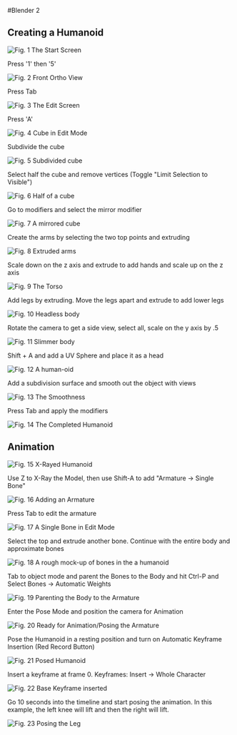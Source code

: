 #Blender 2
## Creating a Humanoid
![](start.PNG "Fig. 1 The Start Screen")

Press '1' then '5'

![](15.PNG "Fig. 2 Front Ortho View")

Press Tab

![](edit1.PNG "Fig. 3 The Edit Screen")

Press 'A'

![](desel.PNG "Fig. 4 Cube in Edit Mode")

Subdivide the cube

![](subdivide.PNG "Fig. 5 Subdivided cube")

Select half the cube and remove vertices (Toggle "Limit Selection to Visible")

![](half.PNG "Fig. 6 Half of a cube")

Go to modifiers and select the mirror modifier

![](mirror.PNG "Fig. 7 A mirrored cube")

Create the arms by selecting the two top points and extruding

![](extrudearms.PNG "Fig. 8 Extruded arms")

Scale down on the z axis and extrude to add hands and scale up on the z axis

![](scalezaddhands.PNG "Fig. 9 The Torso")

Add legs by extruding. Move the legs apart and extrude to add lower legs

![](AddLegs.PNG "Fig. 10 Headless body")

Rotate the camera to get a side view, select all, scale on the y axis by .5

![](scaley.PNG "Fig. 11 Slimmer body")

Shift + A and add a UV Sphere and place it as a head

![](shiftauvsphere.PNG "Fig. 12 A human-oid")

Add a subdivision surface and smooth out the object with views

![](subsurface.PNG "Fig. 13 The Smoothness")

Press Tab and apply the modifiers

![](ApplyObjectMode.PNG "Fig. 14 The Completed Humanoid")

## Animation

![](xray.PNG "Fig. 15 X-Rayed Humanoid")

Use Z to X-Ray the Model, then use Shift-A to add "Armature -> Single Bone"

![](Armature.PNG "Fig. 16 Adding an Armature")

Press Tab to edit the armature

![](editarmature.PNG "Fig. 17 A Single Bone in Edit Mode")

Select the top and extrude another bone. Continue with the entire body and approximate bones

![](createrough.PNG "Fig. 18 A rough mock-up of bones in the a humanoid")

Tab to object mode and parent the Bones to the Body and hit Ctrl-P and Select Bones -> Automatic Weights

![](objecttoparent.PNG "Fig. 19 Parenting the Body to the Armature")

Enter the Pose Mode and position the camera for Animation

![](poseanimate.PNG "Fig. 20 Ready for Animation/Posing the Armature")

Pose the Humanoid in a resting position and turn on Automatic Keyframe Insertion (Red Record Button)

![](poseautokeyframe.PNG "Fig. 21 Posed Humanoid")

Insert a keyframe at frame 0. Keyframes: Insert -> Whole Character

![](InsertKeyFrame.PNG "Fig. 22 Base Keyframe inserted")

Go 10 seconds into the timeline and start posing the animation. In this example, the left knee will lift and then the right will lift.

![](anim2.PNG "Fig. 23 Posing the Leg")






















